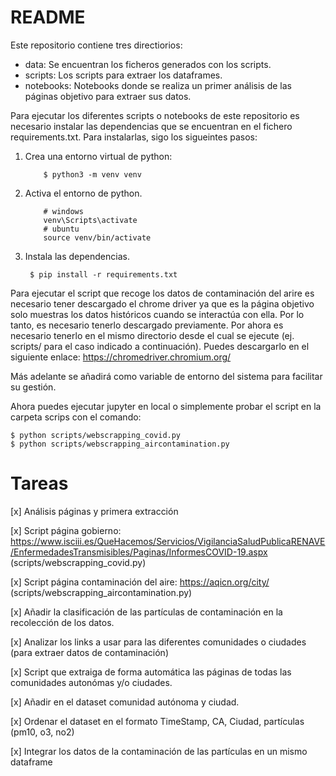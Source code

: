 # README

Este repositorio contiene tres directiorios: 

 - data: Se encuentran los ficheros generados con los scripts.
 - scripts: Los scripts para extraer los dataframes.
 - notebooks: Notebooks donde se realiza un primer análisis de las páginas objetivo para extraer sus datos.
 
Para ejecutar los diferentes scripts o notebooks de este repositorio es necesario instalar las 
dependencias que se encuentran en el fichero requirements.txt. Para instalarlas, sigo los sigueintes pasos:

1. Crea una entorno virtual de python:
    ````shell script
        $ python3 -m venv venv
    ````
1. Activa el entorno de python.
    ````shell script
        # windows
        venv\Scripts\activate
        # ubuntu
        source venv/bin/activate
    ````
1. Instala las dependencias.
    ````shell script
     $ pip install -r requirements.txt
    ````

Para ejecutar el script que recoge los datos de contaminación del arire es necesario tener descargado el chrome driver
ya que es la página objetivo solo muestras los datos históricos cuando se interactúa con ella. Por lo tanto, es 
necesario tenerlo descargado previamente. Por ahora es necesario tenerlo en el mismo directorio desde el cual se 
ejecute (ej. scripts/ para el caso indicado a continuación). 
Puedes descargarlo en el siguiente enlace:
    https://chromedriver.chromium.org/

Más adelante se añadirá como variable de entorno del sistema para facilitar su gestión.

Ahora puedes ejecutar jupyter en local o simplemente probar el script en la carpeta scrips con el comando:
````shell script
$ python scripts/webscrapping_covid.py
$ python scripts/webscrapping_aircontamination.py
````

    
# Tareas

[x] Análisis páginas y primera extracción

[x] Script página gobierno: 
https://www.isciii.es/QueHacemos/Servicios/VigilanciaSaludPublicaRENAVE/EnfermedadesTransmisibles/Paginas/InformesCOVID-19.aspx 
(scripts/webscrapping_covid.py)

[x] Script página contaminación del aire: https://aqicn.org/city/ (scripts/webscrapping_aircontamination.py)

[x] Añadir la clasificación de las partículas de contaminación en la recolección de los datos.

[x] Analizar los links a usar para las diferentes comunidades o ciudades (para extraer datos de contaminación)

[x] Script que extraiga de forma automática las páginas de todas las comunidades autonómas y/o ciudades.

[x] Añadir en el dataset comunidad autónoma y ciudad.

[x] Ordenar el dataset en el formato TimeStamp, CA, Ciudad, partículas (pm10, o3, no2) 

[x] Integrar los datos de la contaminación de las partículas en un mismo dataframe